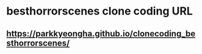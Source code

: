 # besthorrorscenes clone coding URL

## https://parkkyeongha.github.io/clonecoding_besthorrorscenes/
